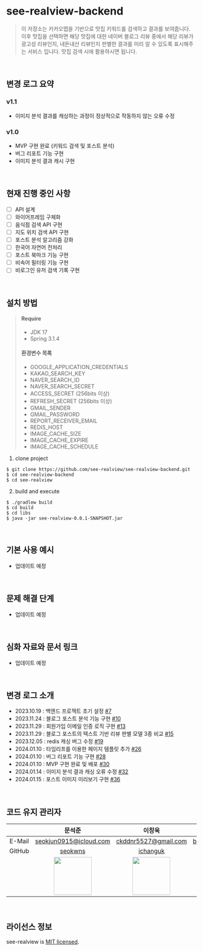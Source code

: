 # see-realview-backend

> 이 저장소는 카카오맵을 기반으로 맛집 키워드를 검색하고 결과를 보여줍니다. 이후 맛집을 선택하면 해당 맛집에 대한 네이버 블로그 리뷰 중에서 해당 리뷰가 광고성 리뷰인지, 내돈내산 리뷰인지 판별한 결과를 미리 알 수 있도록 표시해주는 서비스 입니다. 맛집 검색 시에 활용하시면 됩니다.

</br>

## 변경 로그 요약
### v1.1
- 이미지 분석 결과를 캐싱하는 과정이 정상적으로 작동하지 않는 오류 수정

### v1.0
- MVP 구현 완료 (키워드 검색 및 포스트 분석)
- 버그 리포트 기능 구현
- 이미지 분석 결과 캐시 구현

</br>

## 현재 진행 중인 사항
- [ ] API 설계
- [ ] 와이어프레임 구체화
- [ ] 음식점 검색 API 구현
- [ ] 지도 위치 검색 API 구현
- [ ] 포스트 분석 알고리즘 강화
- [ ] 한국어 자연어 전처리
- [ ] 포스트 북마크 기능 구현
- [ ] 비속어 필터링 기능 구현
- [ ] 비로그인 유저 검색 기록 구현

</br>

## 설치 방법
> #### Require
> - JDK 17
> - Spring 3.1.4
> #### 환경변수 목록
> - GOOGLE_APPLICATION_CREDENTIALS
> - KAKAO_SEARCH_KEY
> - NAVER_SEARCH_ID
> - NAVER_SEARCH_SECRET
> - ACCESS_SECRET (256bits 이상)
> - REFRESH_SECRET (256bits 이상)
> - GMAIL_SENDER
> - GMAIL_PASSWORD
> - REPORT_RECEIVER_EMAIL
> - REDIS_HOST
> - IMAGE_CACHE_SIZE
> - IMAGE_CACHE_EXPIRE
> - IMAGE_CACHE_SCHEDULE

1. clone project
```
$ git clone https://github.com/see-realview/see-realview-backend.git
$ cd see-realview-backend
$ cd see-realview
```

2. build and execute
```
$ ./gradlew build
$ cd build
$ cd libs
$ java -jar see-realview-0.0.1-SNAPSHOT.jar
```

</br>

## 기본 사용 예시
- 업데이트 예정

</br>

## 문제 해결 단계
- 업데이트 예정

</br>

## 심화 자료와 문서 링크
- 업데이트 예정

</br>

## 변경 로그 소개
- 2023.10.19 : 백엔드 프로젝트 초기 설정 [#7](https://github.com/see-realview/see-realview-backend/issues/7)
- 2023.11.24 : 블로그 포스트 분석 기능 구현 [#10](https://github.com/see-realview/see-realview-backend/issues/10)
- 2023.11.29 : 회원가입 이메일 인증 로직 구현 [#13](https://github.com/see-realview/see-realview-backend/issues/13)
- 2023.11.29 : 블로그 포스트의 텍스트 기반 리뷰 판별 모델 3종 비교 [#15](https://github.com/see-realview/see-realview-backend/issues/15)
- 2023.12.05 : redis 캐싱 버그 수정 [#19](https://github.com/see-realview/see-realview-backend/issues/19)
- 2024.01.10 : 타임리프를 이용한 페이지 템플릿 추가 [#26](https://github.com/see-realview/see-realview-backend/issues/26)
- 2024.01.10 : 버그 리포트 기능 구현 [#28](https://github.com/see-realview/see-realview-backend/issues/28)
- 2024.01.10 : MVP 구현 완료 및 배포 [#30](https://github.com/see-realview/see-realview-backend/issues/30)
- 2024.01.14 : 이미지 분석 결과 캐싱 오류 수정 [#32](https://github.com/see-realview/see-realview-backend/issues/32)
- 2024.01.15 : 포스트 이미지 미리보기 구현 [#36](https://github.com/see-realview/see-realview-backend/pull/36)

</br>

## 코드 유지 관리자
|      | **문석준**                 | **이창욱**                  | **이현빈**                    | **진예규**                       |
|:----:|:--------------------------:|:---------------------------:|:-----------------------------:|:--------------------------------:|
|E-Mail| seokjun0915@icloud.com     | ckddnr5527@gmail.com        | blackhblee@gmail.com          | jyg3485@naver.com                |
|GitHub| [seokwns](https://github.com/seokwns) | [ichanguk](https://github.com/ichanguk) | [blackhblee](https://github.com/blackhblee) | [teriyakki-jin](https://github.com/teriyakki-jin) |
|      | <img src="https://github.com/seokwns.png" width=100px> | <img src="https://github.com/ichanguk.png" width=100px> | <img src="https://github.com/blackhblee.png" width=100px> | <img src="https://github.com/teriyakki-jin.png" width=100px> |

</br>

## 라이선스 정보
see-realview is [MIT licensed](https://github.com/see-realview/see-realview-backend/blob/main/LICENSE).
